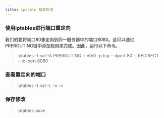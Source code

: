 ```yaml
---
title: iptable 基本用法
---
```


### 使用iptables进行端口重定向
我们的要将端口80重定向到同一服务器中的端口8080。这可以通过PREROUTING链中添加规则来完成。因此，运行以下命令。

> iptables -t nat -A PREROUTING -i eth0 -p tcp --dport 80 -j REDIRECT --to-port 8080

### 查看重定向的端口
> iptables -t nat -L -n -v

### 保存修改
> iptables-save
